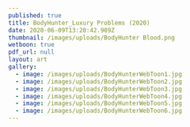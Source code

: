 ```yaml
---
published: true
title: BodyHunter_Luxury Problems (2020)
date: 2020-06-09T13:20:42.909Z
thumbnail: /images/uploads/BodyHunter Blood.png
wetboon: true
pdf_url: null
layout: art
gallery:
  - image: /images/uploads/BodyHunterWebToon1.jpg
  - image: /images/uploads/BodyHunterWebToon2.jpg
  - image: /images/uploads/BodyHunterWebToon3.jpg
  - image: /images/uploads/BodyHunterWebToon4.jpg
  - image: /images/uploads/BodyHunterWebToon5.jpg
  - image: /images/uploads/BodyHunterWebToon6.jpg
---
```




